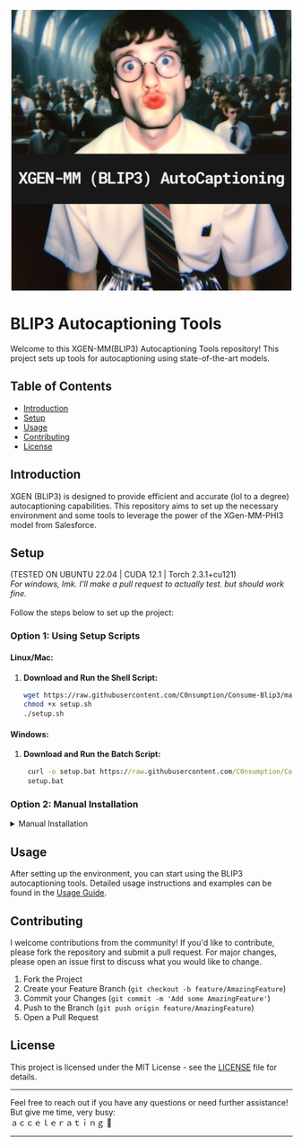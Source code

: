 <p align="center">
  <img src="assets/image.png" alt="Consume-Blip3 Logo" width="500"/>
</p>

# BLIP3 Autocaptioning Tools

Welcome to this XGEN-MM(BLIP3) Autocaptioning Tools repository! This project sets up tools for autocaptioning using state-of-the-art models. 

## Table of Contents

- [Introduction](#introduction)
- [Setup](#setup)
- [Usage](docs/USAGE.md)
- [Contributing](#contributing)
- [License](#license)

## Introduction

XGEN (BLIP3) is designed to provide efficient and accurate (lol to a degree) autocaptioning capabilities. This repository aims to set up the necessary environment and some tools to leverage the power of the XGen-MM-PHI3 model from Salesforce.

## Setup
(TESTED ON UBUNTU 22.04 | CUDA 12.1 | Torch 2.3.1+cu121) <br>
*For windows, lmk. I'll make a pull request to actually test. but should work fine.*
<br><br>
Follow the steps below to set up the project:

### Option 1: Using Setup Scripts

#### Linux/Mac:
1. **Download and Run the Shell Script:**
    ```sh
    wget https://raw.githubusercontent.com/C0nsumption/Consume-Blip3/main/setup/setup.sh
    chmod +x setup.sh
    ./setup.sh
    ```

#### Windows:
1. **Download and Run the Batch Script:**
   ```bat
    curl -o setup.bat https://raw.githubusercontent.com/C0nsumption/Consume-Blip3/main/setup/setup.bat
    setup.bat
   ```
### Option 2: Manual Installation
<details>
  <summary>Manual Installation</summary>

1. **Clone this Repo and Navigate to the Project Directory:**
    ```sh
    git clone https://github.com/C0nsumption/Consume-Blip3.git
    cd Consume-Blip3
    ```

2. **Set Up a Virtual Environment:**
    ```sh
    python -m venv venv
    source venv/bin/activate  # For Linux/Mac
    venv\Scripts\activate  # For Windows
    ```

3. **Initialize with Git LFS (make sure to have installed. Ask ChatGPT.):**
    ```sh
    git lfs install
    ```

4. **Clone the Model Repository:**
    ```sh
    git clone https://huggingface.co/Salesforce/xgen-mm-phi3-mini-instruct-r-v1
    ```

5. **Install Dependencies:**
    ```sh
    pip install torch torchvision torchaudio --extra-index-url https://download.pytorch.org/whl/cu121
    pip install -r requirements.txt
    ```

6. **Run Tests:**
    ```sh
    python test/test.py
    ```

</details>

## Usage

After setting up the environment, you can start using the BLIP3 autocaptioning tools. Detailed usage instructions and examples can be found in the [Usage Guide](docs/USAGE.md).

## Contributing

I welcome contributions from the community! If you'd like to contribute, please fork the repository and submit a pull request. For major changes, please open an issue first to discuss what you would like to change.

1. Fork the Project
2. Create your Feature Branch (`git checkout -b feature/AmazingFeature`)
3. Commit your Changes (`git commit -m 'Add some AmazingFeature'`)
4. Push to the Branch (`git push origin feature/AmazingFeature`)
5. Open a Pull Request

## License

This project is licensed under the MIT License - see the [LICENSE](LICENSE) file for details.

---

Feel free to reach out if you have any questions or need further assistance! But give me time, very busy: 
<br>
ａｃｃｅｌｅｒａｔｉｎｇ 🫡 

---
